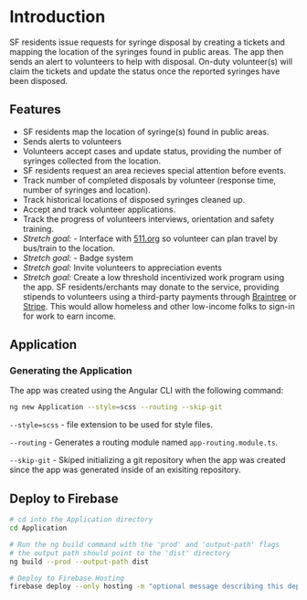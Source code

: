 # Introduction

SF residents issue requests for syringe disposal by creating a tickets and mapping the location of the syringes found in public areas. The app then sends an alert to volunteers to help with disposal. On-duty volunteer(s) will claim the tickets and update the status once the reported syringes have been disposed.

## Features

- SF residents map the location of syringe(s) found in public areas.
- Sends alerts to volunteers
- Volunteers accept cases and update status, providing the number of syringes collected from the location.
- SF residents request an area recieves special attention before events.
- Track number of completed disposals by volunteer (response time, number of syringes and location).
- Track historical locations of disposed syringes cleaned up.
- Accept and track volunteer applications.
- Track the progress of volunteers interviews, orientation and safety training.
- _*Stretch goal:*_ - Interface with [511.org](https://511.org) so volunteer can plan travel by bus/train to the location.
- _*Stretch goal:*_ - Badge system
- _*Stretch goal:*_ Invite volunteers to appreciation events
- _*Stretch goal:*_ Create a low threshold incentivized work program using the app. SF residents/erchants may donate to the service, providing stipends to volunteers using a third-party payments through [Braintree](https://www.braintreepayments.com) or [Stripe](https://stripe.com/). This would allow homeless and other low-income folks to sign-in for work to earn income.

## Application

### Generating the Application

The app was created using the Angular CLI with the following command:

```bash
ng new Application --style=scss --routing --skip-git
```

`--style=scss` - file extension to be used for style files.

`--routing` - Generates a routing module named `app-routing.module.ts`.

`--skip-git` - Skiped initializing a git repository when the app was created since the app was generated inside of an exisiting repository.

## Deploy to Firebase

```bash
# cd into the Application directory
cd Application

# Run the ng build command with the 'prod' and 'output-path' flags
# the output path should point to the 'dist' directory
ng build --prod --output-path dist

# Deploy to Firebase Hosting
firebase deploy --only hosting -m "optional message describing this deploy"
```
